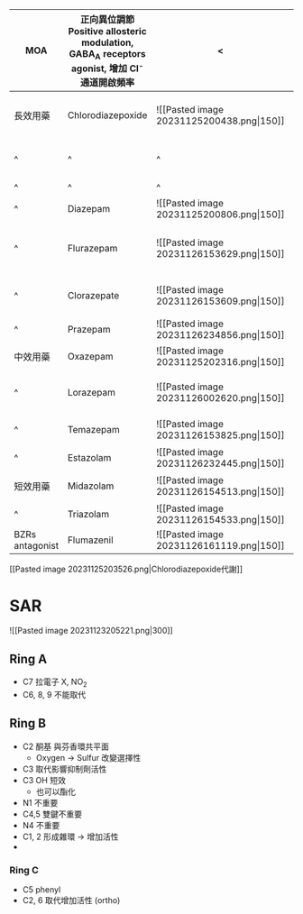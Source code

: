 | MOA             | 正向異位調節 Positive allosteric modulation, GABA<sub>A</sub> receptors agonist, 增加 Cl<sup>-</sup> 通道開啟頻率 | <                                         | <                                                             | <                               |
| --------------- | ----------------------------------------------------------------------------------------------------------------- | ----------------------------------------- | ------------------------------------------------------------- | ------------------------------- |
| 長效用藥        | Chlorodiazepoxide                                                                                                 | ![[Pasted image 20231125200438.png\|150]] | CYP3A4 N-demethylation $\rightarrow$ deamination (Demoxepam)  |                                 |
| ^               | ^                                                                                                                 | ^                                         | 移除 N-oxide (N-desmethyldiazepam) $\rightarrow$ oxazepam     |                                 |
| ^               | ^                                                                                                                 | ^                                         | opened lactam (無活性)                                        |                                 |
| ^               | Diazepam                                                                                                          | ![[Pasted image 20231125200806.png\|150]] | CYP3A4 $\rightarrow$ N-desmethyldiazepam                     | 快速口服吸收                    |
| ^               | Flurazepam                                                                                                        | ![[Pasted image 20231126153629.png\|150]] | CYP3A4 N-dealkylated $\rightarrow$ N-desmethyldiazepam 衍生物 | 以鹽類形式口服使用              |
| ^               | Clorazepate                                                                                                       | ![[Pasted image 20231126153609.png\|150]] | decarboxylation $\rightarrow$ N-desmethyldiazepam             | prodrug, 活性代謝物 nordiazepam |
| ^               | Prazepam                                                                                                          | ![[Pasted image 20231126234856.png\|150]]                                          |                                                               |                                 |
| 中效用藥        | Oxazepam                                                                                                          | ![[Pasted image 20231125202316.png\|150]] | Chlorodiazepoxide, Diazepam 的活性代謝物                      |                                 |
| ^               | Lorazepam                                                                                                         | ![[Pasted image 20231126002620.png\|150]] | 不經肝臟代謝, 半衰期短                                        | 適合肝臟不好者, 適合年長者      |
| ^               | Temazepam                                                                                                         | ![[Pasted image 20231126153825.png\|150]] |                                                               | 適合肝臟不好者                  |
| ^               | Estazolam                                                                                                         | ![[Pasted image 20231126232445.png\|150]] |                                                               |                                 |
| 短效用藥        | Midazolam                                                                                                         | ![[Pasted image 20231126154513.png\|150]] | 鹽類劑型開環，進入體內後回復                                  | IV 麻醉誘導, 適合持續輸注       |
| ^               | Triazolam                                                                                                         | ![[Pasted image 20231126154533.png\|150]] |                                                               |                                 |
| BZRs antagonist | Flumazenil                                                                                                        | ![[Pasted image 20231126161119.png\|150]] |                                                               |                                 |

[[Pasted image 20231125203526.png|Chlorodiazepoxide代謝]]

# SAR

![[Pasted image 20231123205221.png|300]]

## Ring A

- C7 拉電子 X, NO<sub>2</sub>
- C6, 8, 9 不能取代

## Ring B

- C2 酮基 與芬香環共平面
  - Oxygen $\rightarrow$ Sulfur 改變選擇性
- C3 取代影響抑制劑活性
- C3 OH 短效
  - 也可以酯化
- N1 不重要
- C4,5 雙鍵不重要
- N4 不重要
- C1, 2 形成雜環 $\rightarrow$ 增加活性
-

### Ring C

- C5 phenyl
- C2, 6 取代增加活性 (ortho)
